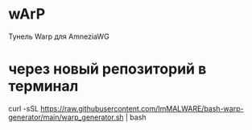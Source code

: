 # wArP
Тунель Warp для AmneziaWG
# через новый репозиторий в терминал
curl -sSL https://raw.githubusercontent.com/ImMALWARE/bash-warp-generator/main/warp_generator.sh | bash
